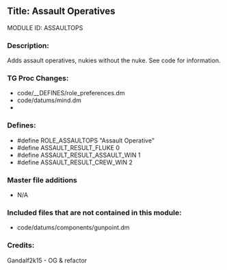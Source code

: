 ## Title: Assault Operatives

MODULE ID: ASSAULTOPS

### Description:

Adds assault operatives, nukies without the nuke. See code for information.

### TG Proc Changes:

- code/__DEFINES/role_preferences.dm
- code/datums/mind.dm
-

### Defines:

- #define ROLE_ASSAULTOPS			"Assault Operative"
- #define ASSAULT_RESULT_FLUKE 0
- #define ASSAULT_RESULT_ASSAULT_WIN 1
- #define ASSAULT_RESULT_CREW_WIN 2

### Master file additions

- N/A

### Included files that are not contained in this module:

- code/datums/components/gunpoint.dm

### Credits:
Gandalf2k15 - OG & refactor
